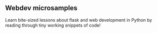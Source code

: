 ## Webdev microsamples

Learn bite-sized lessons about flask and web development in Python by reading through tiny working snippets of code! 